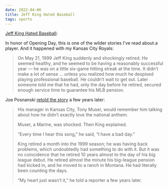 ```yaml
---
date: 2022-04-06
title: Jeff King Hated Baseball
tags: sports
---
```


[Jeff King Hated Baseball](https://oldtimefamilybaseball.com/post/5419134875/jeff-king-hated-baseball):

In honor of Opening Day, this is one of the wilder stories I've read about.a player. And it happened with my Kansas City Royals:

> On May 21, 1999 Jeff King suddenly and shockingly retired. He seemed healthy, and he seemed to be having a reasonably successful year — he was on a little six-game hitting streak at the time. It didn’t make a lot of sense … unless you realized how much he despised playing professional baseball. He couldn’t wait to get out. Later someone told me that he had, only the day before he retired, secured enough service time to guarantee his MLB pension.

Joe Posnanski [retold the story](https://joeposnanski.substack.com/p/the-planet-kyrgios) a few years later:

> His manager in Kansas City, Tony Muser, would remember him talking about how he didn’t exactly love the national anthem.
> 
> Muser, a Marine, was shocked. Then King explained.
> 
> “Every time I hear this song,” he said, “I have a bad day.”
> 
> King retired a month into the 1999 season; he was having back problems, which undoubtedly had something to do with it. But it was no coincidence that he retired 10 years almost to the day of his big league debut. He retired almost the minute his big-league pension had kicked in, and he moved to a ranch in Montana. He had literally been counting the days.
> 
> “My heart just wasn’t it,” he told a reporter a few years later.